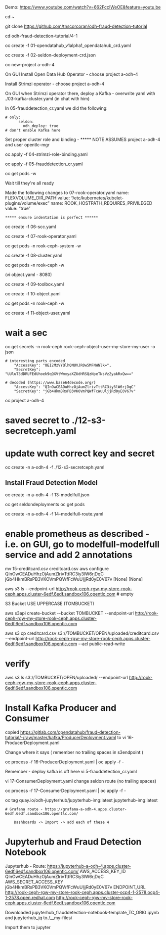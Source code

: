
Demo:
https://www.youtube.com/watch?v=662FccIWeOE&feature=youtu.be


cd ~

git clone https://github.com/tnscorcoran/odh-fraud-detection-tutorial

cd odh-fraud-detection-tutorial/4-1

oc create -f 01-opendatahub_v1alpha1_opendatahub_crd.yaml

oc create -f 02-seldon-deployment-crd.json

oc new-project a-odh-4



On GUI
Install Open Data Hub Operator 	- choose project a-odh-4

Install Strimzi operator  		- choose project a-odh-4

On GUI
	when Strimzi operator there, deploy a Kafka 
		- overwrite yaml with 
		./03-kafka-cluster.yaml
		(in chat with him)

In 05-frauddetection_cr.yaml we did the following:

	# only:
		  seldon:
    		odh_deploy: true
    # don't enable Kafka here


Set proper cluster role and binding - ***** NOTE ASSUMES project a-odh-4 and user opentlc-mgr

oc apply -f 04-strimzi-role-binding.yaml



oc apply -f 05-frauddetection_cr.yaml

oc get pods -w

Wait till they're all ready  


Made the following changes to 07-rook-operator.yaml
	name: FLEXVOLUME_DIR_PATH 
	value: “/etc/kubernetes/kubelet-plugins/volume/exec”
	name: ROOK_HOSTPATH_REQUIRES_PRIVILEGED 
	value: “true” 


	***** ensure indentation is perfect ******


oc create -f 06-scc.yaml

oc create -f 07-rook-operator.yaml

oc get pods -n rook-ceph-system -w

oc create -f 08-cluster.yaml

oc get pods -n rook-ceph -w


(vi object.yaml  - 8080)


oc create -f 09-toolbox.yaml

oc create -f 10-object.yaml

oc get pods -n rook-ceph -w



oc create -f 11-object-user.yaml
# wait a sec
oc get secrets -n rook-ceph rook-ceph-object-user-my-store-my-user -o json

	# interesting parts encoded
        "AccessKey": "OEI2MzVYQlhQNUVJR0w5MFNWNlk=",
        "SecretKey": "UUluT3dDRUFEdUhoek9qQXVtWmxyaXZUdHRSQzNpeTNsVzZyakRxQw=="

	# decoded (https://www.base64decode.org/)	
	  	"AccessKey": "QInOwCEADuHhzOjAumZlrivTttRC3iy3lW6rjDqC"
		"SecretKey": "jGb4HkmBRsPB3VKOVmPQWfFcWuUljjRd0yE0V67v"



oc project a-odh-4

# saved secret to  ./12-s3-secretceph.yaml
# update wuth correct key and secret

oc create -n a-odh-4 -f ./12-s3-secretceph.yaml


Install Fraud Detection Model
-----------------------------

oc create -n a-odh-4 -f 13-modelfull.json

oc get seldondeployments
oc get pods


oc create -n a-odh-4 -f 14-modelfull-route.yaml

# enable prometheus as described - i.e. on GUI, go to modelfull-modelfull service and add 2 annotations

mv 15-creditcard.csv creditcard.csv
aws configure
	QInOwCEADuHhzOjAumZlrivTttRC3iy3lW6rjDqC
	jGb4HkmBRsPB3VKOVmPQWfFcWuUljjRd0yE0V67v
	[None]
	[None]


aws s3 ls --endpoint-url http://rook-ceph-rgw-my-store-rook-ceph.apps.cluster-6edf.6edf.sandbox106.opentlc.com
	# empty

S3 Bucket
USE UPPERCASE (TOMBUCKET)


aws s3api create-bucket --bucket TOMBUCKET --endpoint-url http://rook-ceph-rgw-my-store-rook-ceph.apps.cluster-6edf.6edf.sandbox106.opentlc.com

aws s3 cp creditcard.csv s3://TOMBUCKET/OPEN/uploaded/creditcard.csv --endpoint-url http://rook-ceph-rgw-my-store-rook-ceph.apps.cluster-6edf.6edf.sandbox106.opentlc.com --acl public-read-write

# verify
aws s3 ls s3://TOMBUCKET/OPEN/uploaded/ --endpoint-url http://rook-ceph-rgw-my-store-rook-ceph.apps.cluster-6edf.6edf.sandbox106.opentlc.com


Install Kafka Producer and Consumer
===================================

copied https://gitlab.com/opendatahub/fraud-detection-tutorial/-/raw/master/kafka/ProducerDeployment.yaml
to 
vi 16-ProducerDeployment.yaml

Change where it says <insert s3endpoint> 
	( remember no trailing spaces in s3endpoint )

oc process -f 16-ProducerDeployment.yaml | oc apply -f -



Remember - deploy kafka is off here
vi 5-frauddetection_cr.yaml


vi 17-ConsumerDeployment.yaml
	change seldon route (no trailing spaces)

oc process -f 17-ConsumerDeployment.yaml | oc apply -f -


oc tag quay.io/odh-jupyterhub/jupyterhub-img:latest jupyterhub-img:latest


	# Grafana route - https://grafana-a-odh-4.apps.cluster-6edf.6edf.sandbox106.opentlc.com/

		Dashboards -> Import -> add each of these 4






Jupyterhub and Fraud Detection Notebook
=======================================
Jupyterhub - Route:		https://jupyterhub-a-odh-4.apps.cluster-6edf.6edf.sandbox106.opentlc.com/
AWS_ACCESS_KEY_ID		QInOwCEADuHhzOjAumZlrivTttRC3iy3lW6rjDqC
AWS_SECRET_ACCESS_KEY	jGb4HkmBRsPB3VKOVmPQWfFcWuUljjRd0yE0V67v
ENDPOINT_URL			http://rook-ceph-rgw-my-store-rook-ceph.apps.cluster-ocp4-1-2578.ocp4-1-2578.open.redhat.com
						http://rook-ceph-rgw-my-store-rook-ceph.apps.cluster-6edf.6edf.sandbox106.opentlc.com
	
	
Downloaded
jupyterhub_frauddetection-notebook-template_TC_ORIG.ipynb
and
jupyterhub_jq
to./__my-files/

Import them to jupyter
